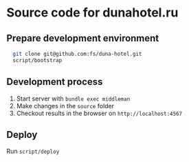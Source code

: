 # Source code for dunahotel.ru

## Prepare development environment

```bash
  git clone git@github.com:fs/duna-hotel.git
  script/bootstrap
```
## Development process

1. Start server with `bundle exec middleman`
2. Make changes in the `source` folder
3. Checkout results in the browser on `http://localhost:4567`

## Deploy

Run `script/deploy`
